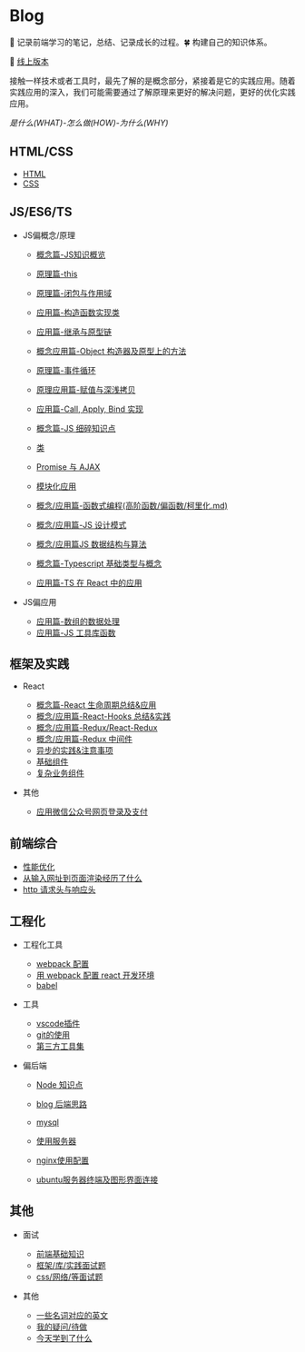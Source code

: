 # Blog

:seedling: 记录前端学习的笔记，总结、记录成长的过程。:four_leaf_clover: 构建自己的知识体系。

:whale: [线上版本](https:xblcity.com)

接触一样技术或者工具时，最先了解的是概念部分，紧接着是它的实践应用。随着实践应用的深入，我们可能需要通过了解原理来更好的解决问题，更好的优化实践应用。

*是什么(WHAT)-怎么做(HOW)-为什么(WHY)*

## HTML/CSS

- [HTML](https://github.com/xblcity/blog/blob/master/html-css/html.md)
- [CSS](https://github.com/xblcity/blog/blob/master/html-css/css.md)

## JS/ES6/TS

- JS偏概念/原理

  - [概念篇-JS知识概览](https://github.com/xblcity/blog/blob/master/js-base/summary.md)

  - [原理篇-this](https://github.com/xblcity/blog/blob/master/js-base/this.md)
  - [原理篇-闭包与作用域](https://github.com/xblcity/blog/blob/master/js-base/scope-closures.md)
  - [应用篇-构造函数实现类](https://github.com/xblcity/blog/blob/master/js-base/object.md)
  - [应用篇-继承与原型链](https://github.com/xblcity/blog/blob/master/js-base/inherit.md)
  - [概念应用篇-Object 构造器及原型上的方法](https://github.com/xblcity/blog/blob/master/js-base/object-methods.md)
  - [原理篇-事件循环](https://github.com/xblcity/blog/blob/master/js-base/eventloop.md)
  - [原理应用篇-赋值与深浅拷贝](https://github.com/xblcity/blog/blob/master/js-base/copy.md)
  - [应用篇-Call, Apply, Bind 实现](https://github.com/xblcity/blog/blob/master/js-base/call.md)

  - [概念篇-JS 细碎知识点](https://github.com/xblcity/blog/blob/master/js-base/knowledge-points.md)
  - [类](https://github.com/xblcity/blog/blob/master/js-base/class.md)
  - [Promise 与 AJAX](https://github.com/xblcity/blog/blob/master/js-base/promise.md)
  - [模块化应用](https://github.com/xblcity/blog/blob/master/js-base/module.md)

  - [概念/应用篇-函数式编程(高阶函数/偏函数/柯里化.md)](https://github.com/xblcity/blog/blob/master/js-base/func-program.md)
  - [概念/应用篇-JS 设计模式](https://github.com/xblcity/blog/blob/master/js-base/design-mode.md)
  - [概念/应用篇JS 数据结构与算法](https://github.com/xblcity/blog/blob/master/js-base/algorithm.md)

  - [概念篇-Typescript 基础类型与概念](https://github.com/xblcity/blog/blob/master/js-base/ts-basic.md)
  - [应用篇-TS 在 React 中的应用](https://github.com/xblcity/blog/blob/master/js-base/ts-react.md)

- JS偏应用

  - [应用篇-数组的数据处理](https://github.com/xblcity/blog/blob/master/js-practice/array.md)
  - [应用篇-JS 工具库函数](https://github.com/xblcity/blog/blob/master/js-practice/utils.md)

## 框架及实践

- React

  - [概念篇-React 生命周期总结&应用](https://github.com/xblcity/blog/blob/master/react/lifecycle.md)
  - [概念/应用篇-React-Hooks 总结&实践](https://github.com/xblcity/blog/blob/master/react/react-hooks.md)
  - [概念/应用篇-Redux/React-Redux](https://github.com/xblcity/blog/blob/master/react/redux.md)
  - [概念/应用篇-Redux 中间件](https://github.com/xblcity/blog/blob/master/react/redux-middleware.md)
  - [异步的实践&注意事项](https://github.com/xblcity/blog/blob/master/react/async.md)
  - [基础组件](https://github.com/xblcity/blog/blob/master/react/basic-co.md)
  - [复杂业务组件](https://github.com/xblcity/blog/blob/master/react/complex-co.md)

- 其他

  - [应用微信公众号网页登录及支付](https://github.com/xblcity/blog/blob/master/library/wx-web.md)

## 前端综合

- [性能优化](https://github.com/xblcity/blog/blob/master/fe-system/performance.md)
- [从输入网址到页面渲染经历了什么](https://github.com/xblcity/blog/blob/master/fe-system/render.md)
- [http 请求头与响应头](https://github.com/xblcity/blog/blob/master/fe-system/http-message.md)

## 工程化

- 工程化工具

  - [webpack 配置](https://github.com/xblcity/blog/blob/master/fe-engineering/webpack/webpack-config.md)
  - [用 webpack 配置 react 开发环境](https://github.com/xblcity/blog/blob/master/fe-engineering/webpack/webpack-react.md)
  - [babel](https://github.com/xblcity/blog/blob/master/fe-engineering/webpack/babel.md)

- 工具

  - [vscode插件](https://github.com/xblcity/blog/blob/master/fe-engineering/vs.md)
  - [git的使用](https://github.com/xblcity/blog/blob/master/fe-engineering/git.md)
  - [第三方工具集](https://github.com/xblcity/blog/blob/master/fe-engineering/tool.md)

- 偏后端

  - [Node 知识点](https://github.com/xblcity/blog/blob/master/backend/little-points.md)
  - [blog 后端思路](https://github.com/xblcity/blog/blob/master/backend/blog.md)
  - [mysql](https://github.com/xblcity/blog/blob/master/backend/mysql.md)

  - [使用服务器](https://github.com/xblcity/blog/blob/master/backend/server.md)
  - [nginx使用配置](https://github.com/xblcity/blog/blob/master/backend/nginx.md)
  - [ubuntu服务器终端及图形界面连接](https://github.com/xblcity/blog/blob/master/backend/ubuntu.md)

## 其他

- 面试

  - [前端基础知识](https://github.com/xblcity/blog/blob/master/others/js-interview.md)
  - [框架/库/实践面试题](https://github.com/xblcity/blog/blob/master/others/lib-interview.md)
  - [css/网络/等面试题](https://github.com/xblcity/blog/blob/master/others/other-interview.md)

- 其他

  - [一些名词对应的英文](https://github.com/xblcity/blog/blob/master/others/words.md)
  - [我的疑问/待做](https://github.com/xblcity/blog/blob/master/others/questions.md)
  - [今天学到了什么](https://github.com/xblcity/blog/blob/master/others/today.md)
